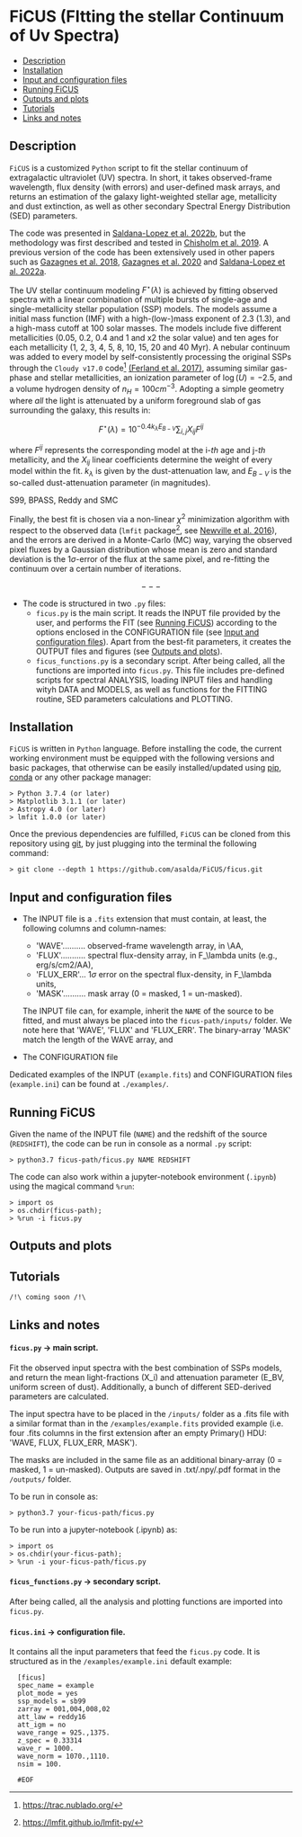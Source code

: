# FiCUS (FItting the stellar Continuum of Uv Spectra)
- [Description](https://github.com/asalda/FiCUS/main/README.md#description)
- [Installation](https://github.com/asalda/FiCUS/main/README.md#install)
- [Input and configuration files](https://github.com/asalda/FiCUS/main/README.md#the-input-and-configuration-files)
- [Running FiCUS](https://github.com/asalda/FiCUS/main/README.md#running-ficus)
- [Outputs and plots](https://github.com/asalda/FiCUS/main/README.md#outputs0-and-plots)
- [Tutorials](https://github.com/asalda/FiCUS/main/README.md#tutorials)
- [Links and notes](https://github.com/asalda/FiCUS/main/README.md#links-and-notes)


## Description
`FiCUS` is a customized `Python` script to fit the stellar continuum of extragalactic ultraviolet (UV) spectra. In short, it takes observed-frame wavelength, flux density (with errors) and user-defined mask arrays, and returns an estimation of the galaxy light-weighted stellar age, metallicity and dust extinction, as well as other secondary Spectral Energy Distribution (SED) parameters. 

The code was presented in [Saldana-Lopez et al. 2022b](https://ui.adsabs.harvard.edu/abs/2022arXiv221101351S/abstract), but the methodology was first described and tested in [Chisholm et al. 2019](https://ui.adsabs.harvard.edu/abs/2022arXiv221101351S/abstract). A previous version of the code has been extensively used in other papers such as [Gazagnes et al. 2018](https://ui.adsabs.harvard.edu/abs/2018A%26A...616A..29G/abstract), [Gazagnes et al. 2020](https://ui.adsabs.harvard.edu/abs/2020A%26A...639A..85G/abstract) and [Saldana-Lopez et al. 2022a](https://ui.adsabs.harvard.edu/abs/2022A%26A...663A..59S/abstract). 

The UV stellar continuum modeling $F^{\star}(\lambda)$ is achieved by fitting observed spectra with a linear combination of multiple bursts of single-age and single-metallicity stellar population (SSP) models. The models assume a initial mass function (IMF) with a high-(low-)mass exponent of 2.3 (1.3), and a high-mass cutoff at 100 solar masses. The models include five different metallicities (0.05, 0.2, 0.4 and 1 and x2 the solar value) and ten ages for each metallicity (1, 2, 3, 4, 5, 8, 10, 15, 20 and 40 Myr). A nebular continuum was added to every model by self-consistently processing the original SSPs through the `Cloudy v17.0` code[^1] [(Ferland et al. 2017)](https://ui.adsabs.harvard.edu/abs/2017RMxAA..53..385F/abstract), assuming similar gas-phase and stellar metallicities, an ionization parameter of $\log(U)=-2.5$, and a volume hydrogen density of $n_H = 100 cm^{-3}$. Adopting a simple geometry where _all_ the light is attenuated by a uniform foreground slab of gas surrounding the galaxy, this results in: 

$$ F^{\star}(\lambda) = 10^{-0.4 k_{\lambda} E_{B-V}} \sum_{i,j} X_{ij} F^{ij} $$

where $F^{ij}$ represents the corresponding model at the i-_th_ age and j-_th_ metallicity, and the $X_{ij}$ linear coefficients determine the weight of every model within the fit. $k_{\lambda}$ is given by the dust-attenuation law, and $E_{B-V}$ is the so-called dust-attenuation parameter (in magnitudes). 

S99, BPASS, Reddy and SMC

Finally, the best fit is chosen via a non-linear $\chi^2$ minimization algorithm with respect to the observed data (`lmfit` package[^2], see [Newville et al. 2016](https://ui.adsabs.harvard.edu/abs/2016ascl.soft06014N/abstract)), and the errors are derived in a Monte-Carlo (MC) way, varying the observed pixel fluxes by a Gaussian distribution whose mean is zero and standard deviation is the 1$\sigma$-error of the flux at the same pixel, and re-fitting the continuum over a certain number of iterations.

$$ --- $$

- The code is structured in two `.py` files:
  - ```ficus.py``` is the main script. It reads the INPUT file provided by the user, and performs the FIT (see [Running FiCUS](https://github.com/asalda/FiCUS/edit/main/README.md#running-ficus)) according to the options enclosed in the CONFIGURATION file (see [Input and configuration files](https://github.com/asalda/FiCUS/edit/main/README.md#the-input-and-configuration-files)). Apart from the best-fit parameters, it creates the OUTPUT files and figures (see [Outputs and plots](https://github.com/asalda/FiCUS/edit/main/README.md#outputs0-and-plots)). 
  - ```ficus_functions.py``` is a secondary script. After being called, all the functions are imported into `ficus.py`. This file includes pre-defined scripts for spectral ANALYSIS, loading INPUT files and handling wityh DATA and MODELS, as well as functions for the FITTING routine, SED parameters calculations and PLOTTING. 


## Installation
`FiCUS` is written in `Python` language. Before installing the code, the current working environment must be equipped with the following versions and basic packages, that otherwise can be easily installed/updated using [pip](https://pypi.org/project/pip/), [conda](https://docs.conda.io/en/latest/) or any other package manager:
```
> Python 3.7.4 (or later)
> Matplotlib 3.1.1 (or later)
> Astropy 4.0 (or later)
> lmfit 1.0.0 (or later)
```

Once the previous dependencies are fulfilled, `FiCUS` can be cloned from this repository using [git](https://git-scm.com/), by just plugging into the terminal the following command:
```
> git clone --depth 1 https://github.com/asalda/FiCUS/ficus.git
```


## Input and configuration files
- The INPUT file is a `.fits` extension that must contain, at least, the following columns and column-names: 
  - 'WAVE'.......... observed-frame wavelength array, in \AA, 
  - 'FLUX'........... spectral flux-density array, in F_\lambda units (e.g., erg/s/cm2/AA), 
  - 'FLUX_ERR'... 1$\sigma$ error on the spectral flux-density, in F_\lambda units, 
  - 'MASK'.......... mask array (0 = masked, 1 = un-masked).
  
  The INPUT file can, for example, inherit the `NAME` of the source to be fitted, and must always be placed into the `ficus-path/inputs/` folder. We note here that 'WAVE', 'FLUX' and 'FLUX_ERR'. The binary-array 'MASK' match the length of the WAVE array, and 

- The CONFIGURATION file


Dedicated examples of the INPUT (`example.fits`) and CONFIGURATION files (`example.ini`) can be found at `./examples/`.


## Running FiCUS
Given the name of the INPUT file (`NAME`) and the redshift of the source (`REDSHIFT`), the code can be run in console as a normal `.py` script:
```
> python3.7 ficus-path/ficus.py NAME REDSHIFT
```

The code can also work within a jupyter-notebook environment (`.ipynb`) using the magical command `%run`:
```
> import os
> os.chdir(ficus-path);
> %run -i ficus.py
```


## Outputs and plots



## Tutorials

`/!\ coming soon /!\`


## Links and notes
[1]: https://trac.nublado.org/



[2]: https://lmfit.github.io/lmfit-py/

#### ```ficus.py``` -> main script. 
 Fit the observed input spectra with the best combination of SSPs models, and return 
 the mean light-fractions (X_i) and attenuation parameter (E_BV, uniform screen of dust). 
 Additionally, a bunch of different SED-derived parameters are calculated. 
 
 The input spectra have to be placed in the ```/inputs/``` folder as a .fits file with 
 a similar format than in the ```/examples/example.fits``` provided example (i.e. four .fits columns 
 in the first extension after an empty Primary() HDU: 'WAVE, FLUX, FLUX_ERR, MASK'). 
 
 The masks are included in the same file as an additional binary-array (0 = masked, 1 = un-masked).
 Outputs are saved in .txt/.npy/.pdf format in the ```/outputs/``` folder.

 To be run in console as:
 ```
 > python3.7 your-ficus-path/ficus.py
 ```
 
 To be run into a jupyter-notebook (.ipynb) as:
 ```
 > import os
 > os.chdir(your-ficus-path);
 > %run -i your-ficus-path/ficus.py
 ```


#### ```ficus_functions.py``` -> secondary script. 
 After being called, all the analysis and plotting functions are imported into ```ficus.py```.


#### ```ficus.ini``` -> configuration file. 
 It contains all the input parameters that feed the ```ficus.py``` code.
 It is structured as in the ```/examples/example.ini``` default example:
 
 ```> less /examples/example.ini
   [ficus]
   spec_name = example
   plot_mode = yes
   ssp_models = sb99
   zarray = 001,004,008,02
   att_law = reddy16
   att_igm = no
   wave_range = 925.,1375.
   z_spec = 0.33314
   wave_r = 1000.
   wave_norm = 1070.,1110.
   nsim = 100.
   
   #EOF
 ```
 
 [^1]: https://trac.nublado.org/
 [^2]: https://lmfit.github.io/lmfit-py/
